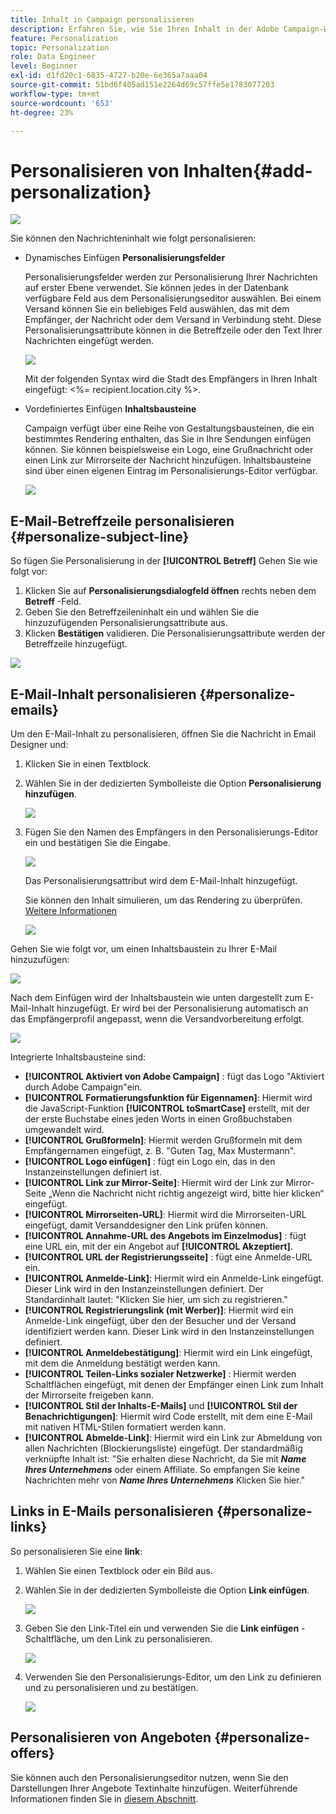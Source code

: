 ```yaml
---
title: Inhalt in Campaign personalisieren
description: Erfahren Sie, wie Sie Ihren Inhalt in der Adobe Campaign-Web-Benutzeroberfläche personalisieren.
feature: Personalization
topic: Personalization
role: Data Engineer
level: Beginner
exl-id: d1fd20c1-6835-4727-b20e-6e365a7aaa04
source-git-commit: 51bd6f405ad151e2264d69c57ffe5e1783077203
workflow-type: tm+mt
source-wordcount: '653'
ht-degree: 23%

---
```


# Personalisieren von Inhalten{#add-personalization}

![](../assets/do-not-localize/badge.png)

Sie können den Nachrichteninhalt wie folgt personalisieren:

* Dynamisches Einfügen **Personalisierungsfelder**

   Personalisierungsfelder werden zur Personalisierung Ihrer Nachrichten auf erster Ebene verwendet. Sie können jedes in der Datenbank verfügbare Feld aus dem Personalisierungseditor auswählen. Bei einem Versand können Sie ein beliebiges Feld auswählen, das mit dem Empfänger, der Nachricht oder dem Versand in Verbindung steht. Diese Personalisierungsattribute können in die Betreffzeile oder den Text Ihrer Nachrichten eingefügt werden.

   ![](assets/perso-subject-line.png)

   Mit der folgenden Syntax wird die Stadt des Empfängers in Ihren Inhalt eingefügt: &lt;%= recipient.location.city %>.

* Vordefiniertes Einfügen **Inhaltsbausteine**

   Campaign verfügt über eine Reihe von Gestaltungsbausteinen, die ein bestimmtes Rendering enthalten, das Sie in Ihre Sendungen einfügen können. Sie können beispielsweise ein Logo, eine Grußnachricht oder einen Link zur Mirrorseite der Nachricht hinzufügen. Inhaltsbausteine sind über einen eigenen Eintrag im Personalisierungs-Editor verfügbar.

   ![](assets/perso-content-blocks.png)
<!--
* Create **conditional content**

    Configure conditional content to add dynamic personalization based on the recipient’s profile for example. Text blocks and/or images are inserted when a particular condition is true.
-->

## E-Mail-Betreffzeile personalisieren {#personalize-subject-line}

So fügen Sie Personalisierung in der **[!UICONTROL Betreff]** Gehen Sie wie folgt vor:

1. Klicken Sie auf **Personalisierungsdialogfeld öffnen** rechts neben dem **Betreff** -Feld.
1. Geben Sie den Betreffzeileninhalt ein und wählen Sie die hinzuzufügenden Personalisierungsattribute aus.
1. Klicken **Bestätigen** validieren. Die Personalisierungsattribute werden der Betreffzeile hinzugefügt.

![](assets/perso-subject.png)

## E-Mail-Inhalt personalisieren {#personalize-emails}

Um den E-Mail-Inhalt zu personalisieren, öffnen Sie die Nachricht in Email Designer und:

1. Klicken Sie in einen Textblock.
1. Wählen Sie in der dedizierten Symbolleiste die Option **Personalisierung hinzufügen**.

   ![](assets/perso-add-to-content.png)

1. Fügen Sie den Namen des Empfängers in den Personalisierungs-Editor ein und bestätigen Sie die Eingabe.

   ![](assets/perso-add-name.png)

   Das Personalisierungsattribut wird dem E-Mail-Inhalt hinzugefügt.

   Sie können den Inhalt simulieren, um das Rendering zu überprüfen. [Weitere Informationen](../preview-test/preview-content.md)

   ![](assets/perso-rendering.png)

Gehen Sie wie folgt vor, um einen Inhaltsbaustein zu Ihrer E-Mail hinzuzufügen:

![](assets/perso-insert-block.png)

Nach dem Einfügen wird der Inhaltsbaustein wie unten dargestellt zum E-Mail-Inhalt hinzugefügt. Er wird bei der Personalisierung automatisch an das Empfängerprofil angepasst, wenn die Versandvorbereitung erfolgt.

![](assets/perso-content-block-in-email.png)


Integrierte Inhaltsbausteine sind:
* **[!UICONTROL Aktiviert von Adobe Campaign]** : fügt das Logo &quot;Aktiviert durch Adobe Campaign&quot;ein.
* **[!UICONTROL Formatierungsfunktion für Eigennamen]**: Hiermit wird die JavaScript-Funktion **[!UICONTROL toSmartCase]** erstellt, mit der der erste Buchstabe eines jeden Worts in einen Großbuchstaben umgewandelt wird.
* **[!UICONTROL Grußformeln]**: Hiermit werden Grußformeln mit dem Empfängernamen eingefügt, z. B. &quot;Guten Tag, Max Mustermann&quot;.
* **[!UICONTROL Logo einfügen]** : fügt ein Logo ein, das in den Instanzeinstellungen definiert ist.
* **[!UICONTROL Link zur Mirror-Seite]**: Hiermit wird der Link zur Mirror-Seite „Wenn die Nachricht nicht richtig angezeigt wird, bitte hier klicken“ eingefügt.
* **[!UICONTROL Mirrorseiten-URL]**: Hiermit wird die Mirrorseiten-URL eingefügt, damit Versanddesigner den Link prüfen können.
* **[!UICONTROL Annahme-URL des Angebots im Einzelmodus]** : fügt eine URL ein, mit der ein Angebot auf **[!UICONTROL Akzeptiert]**.
* **[!UICONTROL URL der Registrierungsseite]** : fügt eine Anmelde-URL ein.
* **[!UICONTROL Anmelde-Link]**: Hiermit wird ein Anmelde-Link eingefügt. Dieser Link wird in den Instanzeinstellungen definiert. Der Standardinhalt lautet: &quot;Klicken Sie hier, um sich zu registrieren.&quot;
* **[!UICONTROL Registrierungslink (mit Werber)]**: Hiermit wird ein Anmelde-Link eingefügt, über den der Besucher und der Versand identifiziert werden kann. Dieser Link wird in den Instanzeinstellungen definiert.
* **[!UICONTROL Anmeldebestätigung]**: Hiermit wird ein Link eingefügt, mit dem die Anmeldung bestätigt werden kann.
* **[!UICONTROL Teilen-Links sozialer Netzwerke]** : Hiermit werden Schaltflächen eingefügt, mit denen der Empfänger einen Link zum Inhalt der Mirrorseite freigeben kann.
* **[!UICONTROL Stil der Inhalts-E-Mails]** und **[!UICONTROL Stil der Benachrichtigungen]**: Hiermit wird Code erstellt, mit dem eine E-Mail mit nativen HTML-Stilen formatiert werden kann.
* **[!UICONTROL Abmelde-Link]**: Hiermit wird ein Link zur Abmeldung von allen Nachrichten (Blockierungsliste) eingefügt. Der standardmäßig verknüpfte Inhalt ist: &quot;Sie erhalten diese Nachricht, da Sie mit ***Name Ihres Unternehmens*** oder einem Affiliate. So empfangen Sie keine Nachrichten mehr von ***Name Ihres Unternehmens*** Klicken Sie hier.&quot;


## Links in E-Mails personalisieren {#personalize-links}

So personalisieren Sie eine **link**:

1. Wählen Sie einen Textblock oder ein Bild aus.
1. Wählen Sie in der dedizierten Symbolleiste die Option **Link einfügen**.

   ![](assets/perso-link.png)

1. Geben Sie den Link-Titel ein und verwenden Sie die **Link einfügen** -Schaltfläche, um den Link zu personalisieren.

   ![](assets/perso-link-insert-icon.png)

1. Verwenden Sie den Personalisierungs-Editor, um den Link zu definieren und zu personalisieren und zu bestätigen.

   ![](assets/perso-link-edit.png)


## Personalisieren von Angeboten {#personalize-offers}

Sie können auch den Personalisierungseditor nutzen, wenn Sie den Darstellungen Ihrer Angebote Textinhalte hinzufügen. Weiterführende Informationen finden Sie in [diesem Abschnitt](../content/offers.md).
